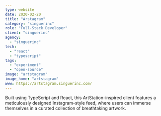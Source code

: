 ```yaml
---
type: website
date: 2020-02-20
title: "Arstagram"
category: "singuerinc"
role: "Full-Stack Developer"
client: "singuerinc"
agency:
  - "singuerinc"
tech:
  - "react"
  - "typescript"
tags:
  - "experiment"
  - "open-source"
image: "artstagram"
image_home: "artstagram"
www: https://artstagram.singuerinc.com/
---
```


Built using TypeScript and React, this ArtStation-inspired client features a meticulously designed Instagram-style feed, where users can immerse themselves in a curated collection of breathtaking artwork.
